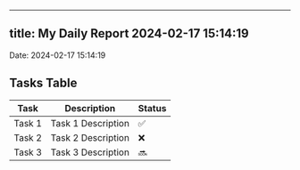 
---
title: My Daily Report 2024-02-17 15:14:19
---

Date: 2024-02-17 15:14:19

## Tasks Table

| Task | Description | Status |
|------|-------------|--------|
| Task 1 | Task 1 Description | ✅ |
| Task 2 | Task 2 Description | ❌ |
| Task 3 | Task 3 Description | 🔜 |
